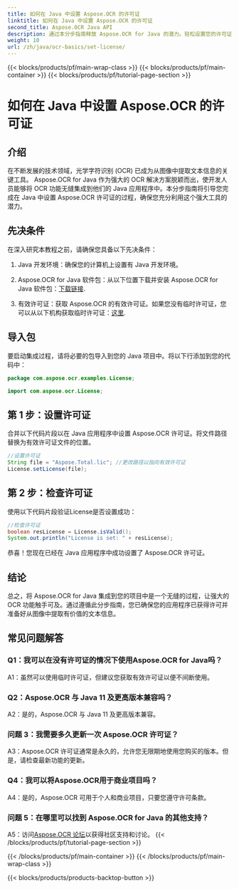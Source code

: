 ```yaml
---
title: 如何在 Java 中设置 Aspose.OCR 的许可证
linktitle: 如何在 Java 中设置 Aspose.OCR 的许可证
second_title: Aspose.OCR Java API
description: 通过本分步指南释放 Aspose.OCR for Java 的潜力。轻松设置您的许可证并增强您的 OCR 功能。
weight: 10
url: /zh/java/ocr-basics/set-license/
---
```


{{< blocks/products/pf/main-wrap-class >}}
{{< blocks/products/pf/main-container >}}
{{< blocks/products/pf/tutorial-page-section >}}

# 如何在 Java 中设置 Aspose.OCR 的许可证

## 介绍

在不断发展的技术领域，光学字符识别 (OCR) 已成为从图像中提取文本信息的关键工具。 Aspose.OCR for Java 作为强大的 OCR 解决方案脱颖而出，使开发人员能够将 OCR 功能无缝集成到他们的 Java 应用程序中。本分步指南将引导您完成在 Java 中设置 Aspose.OCR 许可证的过程，确保您充分利用这个强大工具的潜力。

## 先决条件

在深入研究本教程之前，请确保您具备以下先决条件：

1. Java 开发环境：确保您的计算机上设置有 Java 开发环境。

2.  Aspose.OCR for Java 软件包：从以下位置下载并安装 Aspose.OCR for Java 软件包：[下载链接](https://releases.aspose.com/ocr/java/).

3. 有效许可证：获取 Aspose.OCR 的有效许可证。如果您没有临时许可证，您可以从以下机构获取临时许可证：[这里](https://purchase.aspose.com/temporary-license/).

## 导入包

要启动集成过程，请将必要的包导入到您的 Java 项目中。将以下行添加到您的代码中：

```java
package com.aspose.ocr.examples.License;

import com.aspose.ocr.License;
```

## 第 1 步：设置许可证

合并以下代码片段以在 Java 应用程序中设置 Aspose.OCR 许可证。将文件路径替换为有效许可证文件的位置。

```java
//设置许可证
String file = "Aspose.Total.lic"; //更改路径以指向有效许可证
License.setLicense(file);
```

## 第 2 步：检查许可证

使用以下代码片段验证License是否设置成功：

```java
//检查许可证
boolean resLicense = License.isValid();
System.out.println("License is set: " + resLicense);
```

恭喜！您现在已经在 Java 应用程序中成功设置了 Aspose.OCR 许可证。

## 结论

总之，将 Aspose.OCR for Java 集成到您的项目中是一个无缝的过程，让强大的 OCR 功能触手可及。通过遵循此分步指南，您已确保您的应用程序已获得许可并准备好从图像中提取有价值的文本信息。

## 常见问题解答

### Q1：我可以在没有许可证的情况下使用Aspose.OCR for Java吗？

A1：虽然可以使用临时许可证，但建议您获取有效许可证以便不间断使用。

### Q2：Aspose.OCR 与 Java 11 及更高版本兼容吗？

A2：是的，Aspose.OCR 与 Java 11 及更高版本兼容。

### 问题 3：我需要多久更新一次 Aspose.OCR 许可证？

A3：Aspose.OCR 许可证通常是永久的，允许您无限期地使用您购买的版本。但是，请检查最新功能的更新。

### Q4：我可以将Aspose.OCR用于商业项目吗？

A4：是的，Aspose.OCR 可用于个人和商业项目，只要您遵守许可条款。

### 问题 5：在哪里可以找到 Aspose.OCR for Java 的其他支持？

 A5：访问[Aspose.OCR 论坛](https://forum.aspose.com/c/ocr/16)以获得社区支持和讨论。
{{< /blocks/products/pf/tutorial-page-section >}}

{{< /blocks/products/pf/main-container >}}
{{< /blocks/products/pf/main-wrap-class >}}

{{< blocks/products/products-backtop-button >}}

